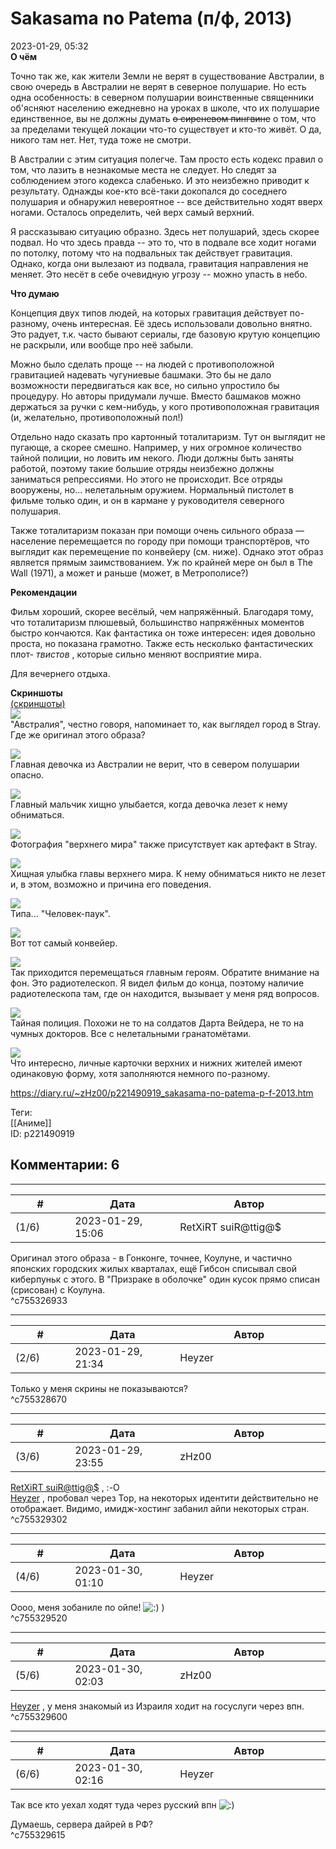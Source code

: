 Sakasama no Patema (п/ф, 2013)
==============================

  
2023-01-29, 05:32  
  **О чём**    
   
 Точно так же, как жители Земли не верят в существование Австралии, в свою очередь в Австралии не верят в северное полушарие. Но есть одна особенность: в северном полушарии воинственные священники об'ясняют населению ежедневно на уроках в школе, что их полушарие единственное, вы не должны думать  ~~о сиреневом пингвине~~  о том, что за пределами текущей локации что-то существует и кто-то живёт. О да, никого там нет. Нет, туда тоже не смотри.   
   
 В Австралии с этим ситуация полегче. Там просто есть кодекс правил о том, что лазить в незнакомые места не следует. Но следят за соблюдением этого кодекса слабенько. И это неизбежно приводит к результату. Однажды кое-кто всё-таки докопался до соседнего полушария и обнаружил невероятное -- все действительно ходят вверх ногами. Осталось определить, чей верх самый верхний.   
   
 Я рассказываю ситуацию образно. Здесь нет полушарий, здесь скорее подвал. Но что здесь правда -- это то, что в подвале все ходит ногами по потолку, потому что на подвальных так действует гравитация. Однако, когда они вылезают из подвала, гравитация направления не меняет. Это несёт в себе очевидную угрозу -- можно упасть в небо.   
   
  **Что думаю**    
   
 Концепция двух типов людей, на которых гравитация действует по-разному, очень интересная. Её здесь использовали довольно внятно. Это радует, т.к. часто бывают сериалы, где базовую крутую концепцию не раскрыли, или вообще про неё забыли.   
   
 Можно было сделать проще -- на людей с противоположной гравитацией надевать чугуниевые башмаки. Это бы не дало возможности передвигаться как все, но сильно упростило бы процедуру. Но авторы придумали лучше. Вместо башмаков можно держаться за ручки с кем-нибудь, у кого противоположная гравитация (и, желательно, противоположный пол!)   
   
 Отдельно надо сказать про картонный тоталитаризм. Тут он выглядит не пугающе, а скорее смешно. Например, у них огромное количество тайной полиции, но ловить им некого. Люди должны быть заняты работой, поэтому такие большие отряды неизбежно должны заниматься репрессиями. Но этого не происходит. Все отряды вооружены, но... нелетальным оружием. Нормальный пистолет в фильме только один, и он в кармане у руководителя северного полушария.   
   
 Также тоталитаризм показан при помощи очень сильного образа — население перемещается по городу при помощи транспортёров, что выглядит как перемещение по конвейеру (см. ниже). Однако этот образ является прямым заимствованием. Уж по крайней мере он был в The Wall (1971), а может и раньше (может, в Метрополисе?)   
   
  **Рекомендации**    
   
 Фильм хороший, скорее весёлый, чем напряжённый. Благодаря тому, что тоталитаризм плюшевый, большинство напряжённых моментов быстро кончаются. Как фантастика он тоже интересен: идея довольно проста, но показана грамотно. Также есть несколько фантастических плот-  *твистов*  , которые сильно меняют восприятие мира.   
   
 Для вечернего отдыха.   
   
  **Скриншоты**    
  [(скриншоты)](https://zHz00.diary.ru/p221490919.htm?index=1#linkmore221490919m1)       
  [![](https://i.yapx.ru/VZ9Hnl.jpg)](https://yapx.ru/image/VZ9Hn)    
 "Австралия", честно говоря, напоминает то, как выглядел город в Stray. Где же оригинал этого образа?   
   
  [![](https://i.yapx.ru/VZ9Hol.jpg)](https://yapx.ru/image/VZ9Ho)    
 Главная девочка из Австралии не верит, что в севером полушарии опасно.   
   
  [![](https://i.yapx.ru/VZ9IPl.jpg)](https://yapx.ru/image/VZ9IP)    
 Главный мальчик хищно улыбается, когда девочка лезет к нему обниматься.   
   
  [![](https://i.yapx.ru/VZ9Hql.jpg)](https://yapx.ru/image/VZ9Hq)    
 Фотография "верхнего мира" также присутствует как артефакт в Stray.   
   
  [![](https://i.yapx.ru/VZ9Hrl.jpg)](https://yapx.ru/image/VZ9Hr)    
 Хищная улыбка главы верхнего мира. К нему обниматься никто не лезет и, в этом, возможно и причина его поведения.   
   
  [![](https://i.yapx.ru/VZ9Hvl.jpg)](https://yapx.ru/image/VZ9Hv)    
 Типа... "Человек-паук".   
   
  [![](https://i.yapx.ru/VZ9Hwl.jpg)](https://yapx.ru/image/VZ9Hw)    
 Вот тот самый конвейер.   
   
  [![](https://i.yapx.ru/VZ9Hyl.jpg)](https://yapx.ru/image/VZ9Hy)    
 Так приходится перемещаться главным героям. Обратите внимание на фон. Это радиотелескоп. Я видел фильм до конца, поэтому наличие радиотелескопа там, где он находится, вызывает у меня ряд вопросов.   
   
  [![](https://i.yapx.ru/VZ9Hzl.jpg)](https://yapx.ru/image/VZ9Hz)    
 Тайная полиция. Похожи не то на солдатов Дарта Вейдера, не то на чумных докторов. Все с нелетальными гранатомётами.   
   
  [![](https://i.yapx.ru/VZ9H0l.jpg)](https://yapx.ru/image/VZ9H0)    
 Что интересно, личные карточки верхних и нижних жителей имеют одинаковую форму, хотя заполняются немного по-разному.   
   
      
  
<https://diary.ru/~zHz00/p221490919_sakasama-no-patema-p-f-2013.htm>  
  
Теги:  
[[Аниме]]  
ID: p221490919  


Комментарии: 6
--------------

  


---



|         #         |              Дата              |                     Автор                     |           ID           |
| --- | --- | --- | --- |
| (1/6) | 2023-01-29, 15:06 | RetXiRT suiR@ttig@$ | c755326933 |

  
 Оригинал этого образа - в Гонконге, точнее, Коулуне, и частично японских городских жилых кварталах, ещё Гибсон списывал свой киберпуньк с этого. В "Призраке в оболочке" один кусок прямо списан (срисован) с Коулуна.   
 ^c755326933

---



|         #         |              Дата              |                     Автор                     |           ID           |
| --- | --- | --- | --- |
| (2/6) | 2023-01-29, 21:34 | Heyzer | c755328670 |

  
 Только у меня скрины не показываются?   
 ^c755328670

---



|         #         |              Дата              |                     Автор                     |           ID           |
| --- | --- | --- | --- |
| (3/6) | 2023-01-29, 23:55 | zHz00 | c755329302 |

  
  [RetXiRT suiR@ttig@$](https://Hellspawn.diary.ru "Atomicautionuclear")  , :-О   
  [Heyzer](https://heyzero.diary.ru "Orca's dreams")  , пробовал через Тор, на некоторых идентити действительно не отображает. Видимо, имидж-хостинг забанил айпи некоторых стран.   
 ^c755329302

---



|         #         |              Дата              |                     Автор                     |           ID           |
| --- | --- | --- | --- |
| (4/6) | 2023-01-30, 01:10 | Heyzer | c755329520 |

  
 Оооо, меня зобаниле по ойпе! ![:)](/picture/3.gif) )   
 ^c755329520

---



|         #         |              Дата              |                     Автор                     |           ID           |
| --- | --- | --- | --- |
| (5/6) | 2023-01-30, 02:03 | zHz00 | c755329600 |

  
  [Heyzer](https://heyzero.diary.ru "Orca's dreams")  , у меня знакомый из Израиля ходит на госуслуги через впн.   
 ^c755329600

---



|         #         |              Дата              |                     Автор                     |           ID           |
| --- | --- | --- | --- |
| (6/6) | 2023-01-30, 02:16 | Heyzer | c755329615 |

  
 Так все кто уехал ходят туда через русский впн ![:)](/picture/3.gif)   
   
 Думаешь, сервера дайрей в РФ?   
 ^c755329615